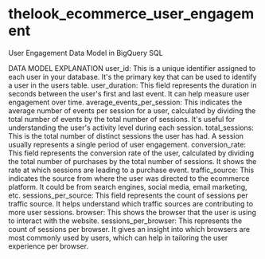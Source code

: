 # thelook_ecommerce_user_engagement
User Engagement Data Model in BigQuery SQL

DATA MODEL EXPLANATION
user_id: This is a unique identifier assigned to each user in your database. It's the primary key that can be used to identify a user in the users table.
user_duration: This field represents the duration in seconds between the user's first and last event. It can help measure user engagement over time.
average_events_per_session: This indicates the average number of events per session for a user, calculated by dividing the total number of events by the total number of sessions. It's useful for understanding the user's activity level during each session.
total_sessions: This is the total number of distinct sessions the user has had. A session usually represents a single period of user engagement.
conversion_rate: This field represents the conversion rate of the user, calculated by dividing the total number of purchases by the total number of sessions. It shows the rate at which sessions are leading to a purchase event.
traffic_source: This indicates the source from where the user was directed to the ecommerce platform. It could be from search engines, social media, email marketing, etc.
sessions_per_source: This field represents the count of sessions per traffic source. It helps understand which traffic sources are contributing to more user sessions.
browser: This shows the browser that the user is using to interact with the website.
sessions_per_browser: This represents the count of sessions per browser. It gives an insight into which browsers are most commonly used by users, which can help in tailoring the user experience per browser.

